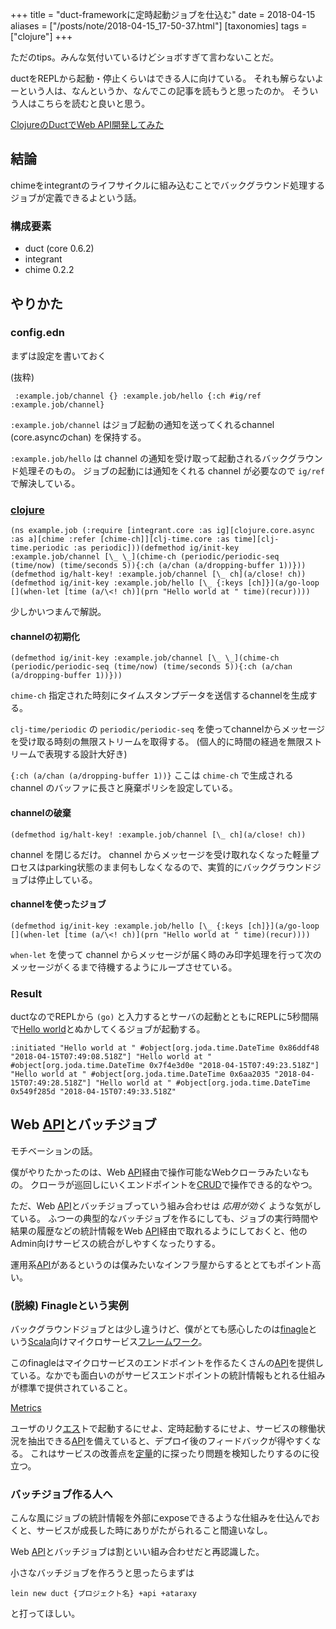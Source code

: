 +++
title = "duct-frameworkに定時起動ジョブを仕込む"
date = 2018-04-15
aliases = ["/posts/note/2018-04-15_17-50-37.html"]
[taxonomies]
tags = ["clojure"]
+++

ただのtips。みんな気付いているけどショボすぎて言わないことだ。

ductをREPLから起動・停止くらいはできる人に向けている。 それも解らないよーという人は、なんというか、なんでこの記事を読もうと思ったのか。 そういう人はこちらを読むと良いと思う。

[ClojureのDuctでWeb API開発してみた](https://qiita.com/lagenorhynque/items/57d5aa086c4a080a1c54)

## 結論

chimeをintegrantのライフサイクルに組み込むことでバックグラウンド処理するジョブが定義できるよという話。

### 構成要素

- duct (core 0.6.2)
- integrant
- chime 0.2.2

## やりかた

### config.edn

まずは設定を書いておく

(抜粋)

     :example.job/channel {} :example.job/hello {:ch #ig/ref :example.job/channel}

`:example.job/channel` はジョブ起動の通知を送ってくれるchannel (core.asyncのchan) を保持する。

`:example.job/hello` は channel の通知を受け取って起動されるバックグラウンド処理そのもの。 ジョブの起動には通知をくれる channel が必要なので `ig/ref` で解決している。

### [clojure](http://d.hatena.ne.jp/keyword/clojure)

    (ns example.job (:require [integrant.core :as ig][clojure.core.async :as a][chime :refer [chime-ch]][clj-time.core :as time][clj-time.periodic :as periodic]))(defmethod ig/init-key :example.job/channel [\_ \_](chime-ch (periodic/periodic-seq (time/now) (time/seconds 5)){:ch (a/chan (a/dropping-buffer 1))}))(defmethod ig/halt-key! :example.job/channel [\_ ch](a/close! ch))(defmethod ig/init-key :example.job/hello [\_ {:keys [ch]}](a/go-loop [](when-let [time (a/\<! ch)](prn "Hello world at " time)(recur))))

少しかいつまんで解説。

#### channelの初期化

    (defmethod ig/init-key :example.job/channel [\_ \_](chime-ch (periodic/periodic-seq (time/now) (time/seconds 5)){:ch (a/chan (a/dropping-buffer 1))}))

`chime-ch` 指定された時刻にタイムスタンプデータを送信するchannelを生成する。

`clj-time/periodic` の `periodic/periodic-seq` を使ってchannelからメッセージを受け取る時刻の無限ストリームを取得する。 (個人的に時間の経過を無限ストリームで表現する設計大好き)

`{:ch (a/chan (a/dropping-buffer 1))}` ここは `chime-ch` で生成される channel のバッファに長さと廃棄ポリシを設定している。

#### channelの破棄

    (defmethod ig/halt-key! :example.job/channel [\_ ch](a/close! ch))

channel を閉じるだけ。 channel からメッセージを受け取れなくなった軽量プロセスはparking状態のまま何もしなくなるので、実質的にバックグラウンドジョブは停止している。

#### channelを使ったジョブ

    (defmethod ig/init-key :example.job/hello [\_ {:keys [ch]}](a/go-loop [](when-let [time (a/\<! ch)](prn "Hello world at " time)(recur))))

`when-let` を使って channel からメッセージが届く時のみ印字処理を行って次のメッセージがくるまで待機するようにループさせている。

### Result

ductなのでREPLから `(go)` と入力するとサーバの起動とともにREPLに5秒間隔で[Hello world](http://d.hatena.ne.jp/keyword/Hello%20world)とぬかしてくるジョブが起動する。

    :initiated "Hello world at " #object[org.joda.time.DateTime 0x86ddf48 "2018-04-15T07:49:08.518Z"] "Hello world at " #object[org.joda.time.DateTime 0x7f4e3d0e "2018-04-15T07:49:23.518Z"] "Hello world at " #object[org.joda.time.DateTime 0x6aa2035 "2018-04-15T07:49:28.518Z"] "Hello world at " #object[org.joda.time.DateTime 0x549f285d "2018-04-15T07:49:33.518Z"

## Web [API](http://d.hatena.ne.jp/keyword/API)とバッチジョブ

モチベーションの話。

僕がやりたかったのは、Web [API](http://d.hatena.ne.jp/keyword/API)経由で操作可能なWebクローラみたいなもの。 クローラが巡回しにいくエンドポイントを[CRUD](http://d.hatena.ne.jp/keyword/CRUD)で操作できる的なやつ。

ただ、Web [API](http://d.hatena.ne.jp/keyword/API)とバッチジョブっていう組み合わせは _応用が効く_ ような気がしている。 ふつーの典型的なバッチジョブを作るにしても、ジョブの実行時間や結果の履歴などの統計情報をWeb [API](http://d.hatena.ne.jp/keyword/API)経由で取れるようにしておくと、他のAdmin向けサービスの統合がしやすくなったりする。

運用系[API](http://d.hatena.ne.jp/keyword/API)があるというのは僕みたいなインフラ屋からするととてもポイント高い。

### (脱線) Finagleという実例

バックグラウンドジョブとは少し違うけど、僕がとても感心したのは[finagle](https://twitter.github.io/finagle/)という[Scala](http://d.hatena.ne.jp/keyword/Scala)向けマイクロサービス[フレームワーク](http://d.hatena.ne.jp/keyword/%A5%D5%A5%EC%A1%BC%A5%E0%A5%EF%A1%BC%A5%AF)。

このfinagleはマイクロサービスのエンドポイントを作るたくさんの[API](http://d.hatena.ne.jp/keyword/API)を提供している。なかでも面白いのがサービスエンドポイントの統計情報もとれる仕組みが標準で提供されていること。

[Metrics](https://twitter.github.io/finagle/guide/Metrics.html)

ユーザのリク[エス](http://d.hatena.ne.jp/keyword/%A5%A8%A5%B9)トで起動するにせよ、定時起動するにせよ、サービスの稼働状況を抽出できる[API](http://d.hatena.ne.jp/keyword/API)を備えていると、デプロイ後のフィードバックが得やすくなる。 これはサービスの改善点を[定量](http://d.hatena.ne.jp/keyword/%C4%EA%CE%CC)的に探ったり問題を検知したりするのに役立つ。

### バッチジョブ作る人へ

こんな風にジョブの統計情報を外部にexposeできるような仕組みを仕込んでおくと、サービスが成長した時にありがたがられること間違いなし。

Web [API](http://d.hatena.ne.jp/keyword/API)とバッチジョブは割といい組み合わせだと再認識した。

小さなバッチジョブを作ろうと思ったらまずは

    lein new duct {プロジェクト名} +api +ataraxy

と打ってほしい。

